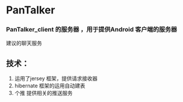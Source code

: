 # PanTalker
### PanTalker_client 的服务器 ，用于提供Android 客户端的服务器
建议的聊天服务

## 技术：
1. 运用了jersey 框架，提供请求接收器 
2. hibernate 框架的运用自动建表
3. 个推 提供相关的推送服务

